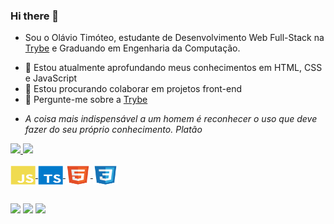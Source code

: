 
### Hi there 👋

- Sou o Olávio Timóteo, estudante de Desenvolvimento Web Full-Stack na [Trybe](https://www.betrybe.com/) e Graduando em Engenharia da Computação.
<!--🔭 I’m currently working on ...--> 
- 🌱 Estou atualmente aprofundando meus conhecimentos em HTML, CSS e JavaScript
- 👯 Estou procurando colaborar em projetos front-end
- 💬 Pergunte-me sobre a [Trybe](https://www.betrybe.com/)

* _A coisa mais indispensável a um homem é reconhecer o uso que deve fazer do seu próprio conhecimento._ 
_Platão_

 <div>
  <a href="https://github.com/OlavioTimoteo">
  <img height="180em" src="https://github-readme-stats.vercel.app/api?username=anuraghazra&show_icons=true&theme=radical)
"/>
  <img height="180em" src="https://github-readme-stats.vercel.app/api/top-langs/?username=OlavioTimoteo&layout=compact&langs_count=16&theme=dracula"/>
</div>
<div style="display: inline_block"><br>
  <img align="center" alt="Olavio-Js" height="30" width="40" src="https://raw.githubusercontent.com/devicons/devicon/master/icons/javascript/javascript-plain.svg">
  <img align="center" alt="Olavio-Ts" height="30" width="40" src="https://raw.githubusercontent.com/devicons/devicon/master/icons/typescript/typescript-plain.svg">
  <img align="center" alt="Olavio-HTML" height="30" width="40" src="https://raw.githubusercontent.com/devicons/devicon/master/icons/html5/html5-original.svg">
  <img align="center" alt="Olavio-CSS" height="30" width="40" src="https://raw.githubusercontent.com/devicons/devicon/master/icons/css3/css3-original.svg">
</div>
  
  ##
 
<div> 
  <a href="https://www.instagram.com/olavio_timoteo/" target="_blank"><img src="https://img.shields.io/badge/-Instagram-%23E4405F?style=for-the-badge&logo=instagram&logoColor=white" target="_blank"></a>
  <a href = "mailto: olaviotimoteo@hotmail.com"><img src="https://img.shields.io/badge/-Email-%23333?style=for-the-badge&logo=E-mail&logoColor=white" target="_blank"></a>
  <a href="https://www.linkedin.com/in/olavio-timoteo/" target="_blank"><img src="https://img.shields.io/badge/-LinkedIn-%230077B5?style=for-the-badge&logo=linkedin&logoColor=white" target="_blank"></a> 
 
</div>
